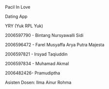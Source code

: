 Pacil In Love

Dating App

YRY (Yuk RPL Yuk)

2006597790 - Bintang Nursyawalli Sidi

2006596472 - Farel Musyaffa Arya Putra Majesta

2006597821 - Irsyad Taqiuddin

2006597834 - Muhamad Akmal

2006482426- Pramudiptha

Asisten Dosen: Ilma Ainur Rohma

